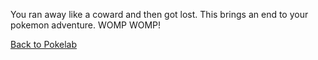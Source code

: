 You ran away like a coward and then got lost.
This brings an end to your pokemon adventure. WOMP WOMP!

[Back to Pokelab](pokelab.md)

